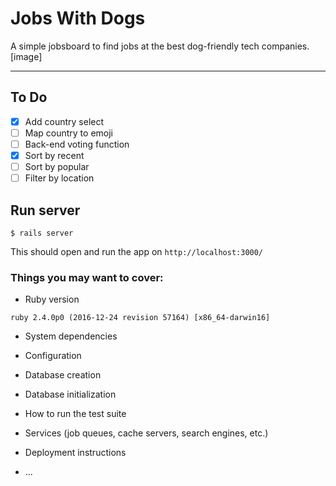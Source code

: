 # Jobs With Dogs

A simple jobsboard to find jobs at the best dog-friendly tech companies.
[image]

---------

## To Do

- [x] Add country select
- [ ] Map country to emoji
- [ ] Back-end voting function
- [x] Sort by recent
- [ ] Sort by popular
- [ ] Filter by location

## Run server
```
$ rails server
```
This should open and run the app on `http://localhost:3000/`

### Things you may want to cover:

* Ruby version 
```
ruby 2.4.0p0 (2016-12-24 revision 57164) [x86_64-darwin16]
```

* System dependencies

* Configuration

* Database creation

* Database initialization

* How to run the test suite

* Services (job queues, cache servers, search engines, etc.)

* Deployment instructions

* ...
